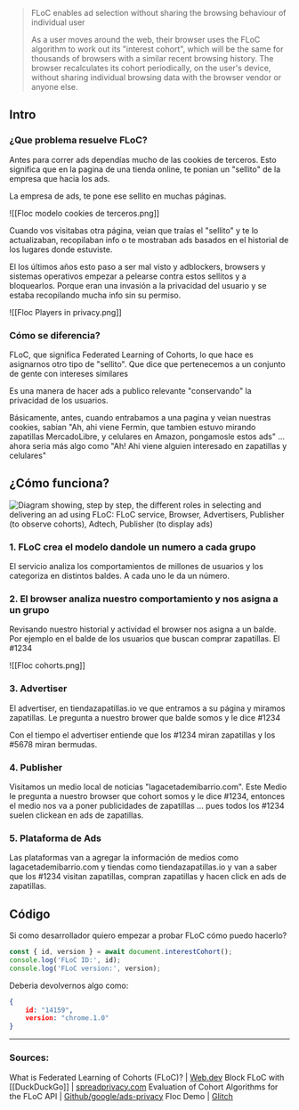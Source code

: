 > FLoC enables ad selection without sharing the browsing behaviour of individual user
> 
> As a user moves around the web, their browser uses the FLoC algorithm to work out its "interest cohort", which will be the same for thousands of browsers with a similar recent browsing history. The browser recalculates its cohort periodically, on the user's device, without sharing individual browsing data with the browser vendor or anyone else.

## Intro

### ¿Que problema resuelve FLoC?

Antes para correr ads dependías mucho de las cookies de terceros. Esto significa que en la pagina de una tienda online, te ponian un "sellito" de la empresa que hacia los ads.

La empresa de ads, te pone ese sellito en muchas páginas.

![[Floc modelo cookies de terceros.png]]

Cuando vos visitabas otra página, veian que traías el "sellito" y te lo actualizaban, recopilaban info o te mostraban ads basados en el historial de los lugares donde estuviste.

El los últimos años esto paso a ser mal visto y adblockers, browsers y sistemas operativos empezar a pelearse contra estos sellitos y a bloquearlos. Porque eran una invasión a la privacidad del usuario y se estaba recopilando mucha info sin su permiso.

![[Floc Players in privacy.png]]

### Cómo se diferencia?

FLoC, que significa Federated Learning of Cohorts, lo que hace es asignarnos otro tipo de "sellito". Que dice que pertenecemos a un conjunto de gente con intereses similares

Es una manera de hacer ads a publico relevante "conservando" la privacidad de los usuarios.

Básicamente, antes, cuando entrabamos a una pagina y veian nuestras cookies, sabian "Ah, ahi viene Fermin, que tambien estuvo mirando zapatillas MercadoLibre, y celulares en Amazon, pongamosle estos ads" ... ahora seria más algo como "Ah! Ahi viene alguien interesado en zapatillas y celulares"


## ¿Cómo funciona?

![Diagram showing, step by step, the different roles in selecting and delivering an ad using    FLoC: FLoC service, Browser, Advertisers, Publisher (to observe cohorts), Adtech,    Publisher (to display ads)](https://web-dev.imgix.net/image/80mq7dk16vVEg8BBhsVe42n6zn82/0l0SjpSJ2YIfS0BKX80N.png?auto=format)

### 1. FLoC crea el modelo dandole un numero a cada grupo

El servicio analiza los comportamientos de millones de usuarios y los categoriza en distintos baldes. A cada uno le da un número.

### 2. El browser analiza nuestro comportamiento y nos asigna a un grupo

Revisando nuestro historial y actividad el browser nos asigna a un balde. Por ejemplo en el balde de los usuarios que buscan comprar zapatillas. El #1234

![[Floc cohorts.png]]

### 3. Advertiser

El advertiser, en tiendazapatillas.io ve que entramos a su página y miramos zapatillas. Le pregunta a nuestro brower que balde somos y le dice #1234

Con el tiempo el advertiser entiende que los #1234 miran zapatillas y los #5678 miran bermudas.

### 4. Publisher

Visitamos un medio local de noticias "lagacetademibarrio.com". Este Medio le pregunta a nuestro browser que cohort somos y le dice #1234, entonces el medio nos va a poner publicidades de zapatillas ... pues todos los #1234 suelen clickean en ads de zapatillas.

### 5. Plataforma de Ads

Las plataformas van a agregar la información de medios como lagacetademibarrio.com y tiendas como tiendazapatillas.io y van a saber que los #1234 visitan zapatillas, compran zapatillas y hacen click en ads de zapatillas.

## Código

Si como desarrollador quiero empezar a probar FLoC cómo puedo hacerlo?

```js
const { id, version } = await document.interestCohort();
console.log('FLoC ID:', id);
console.log('FLoC version:', version);
```

Deberia devolvernos algo como:

```json
{
	id: "14159",
	version: "chrome.1.0"
}
```


---

### Sources:

What is Federated Learning of Cohorts (FLoC)? | [Web.dev](https://web.dev/floc/)
Block FLoC with [[DuckDuckGo]] | [spreadprivacy.com](https://spreadprivacy.com/block-floc-with-duckduckgo/)
Evaluation of Cohort Algorithms for the FLoC API | [Github/google/ads-privacy](https://github.com/google/ads-privacy/blob/master/proposals/FLoC/README.md)
Floc Demo | [Glitch](https://floc.glitch.me/)